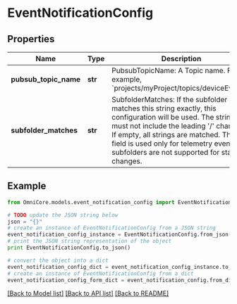 # EventNotificationConfig


## Properties
Name | Type | Description | Notes
------------ | ------------- | ------------- | -------------
**pubsub_topic_name** | **str** | PubsubTopicName: A Topic name. For example, &#x60;projects/myProject/topics/deviceEvents&#x60;. | [optional] 
**subfolder_matches** | **str** | SubfolderMatches: If the subfolder name matches this string exactly, this configuration will be used. The string must not include the leading &#39;/&#39; character. If empty, all strings are matched. This field is used only for telemetry events; subfolders are not supported for state changes. | [optional] 

## Example

```python
from OmniCore.models.event_notification_config import EventNotificationConfig

# TODO update the JSON string below
json = "{}"
# create an instance of EventNotificationConfig from a JSON string
event_notification_config_instance = EventNotificationConfig.from_json(json)
# print the JSON string representation of the object
print EventNotificationConfig.to_json()

# convert the object into a dict
event_notification_config_dict = event_notification_config_instance.to_dict()
# create an instance of EventNotificationConfig from a dict
event_notification_config_form_dict = event_notification_config.from_dict(event_notification_config_dict)
```
[[Back to Model list]](../README.md#documentation-for-models) [[Back to API list]](../README.md#documentation-for-api-endpoints) [[Back to README]](../README.md)


